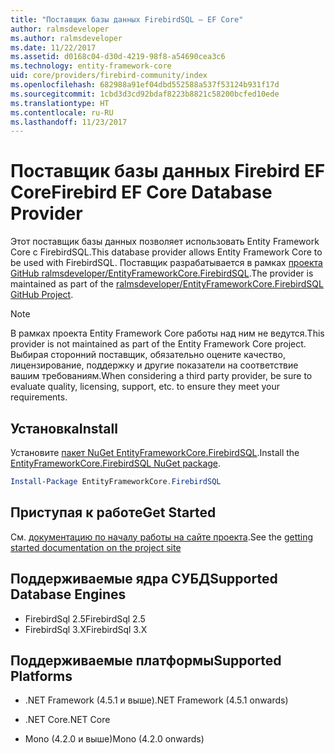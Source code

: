 ```yaml
---
title: "Поставщик базы данных FirebirdSQL — EF Core"
author: ralmsdeveloper
ms.author: ralmsdeveloper
ms.date: 11/22/2017
ms.assetid: d0168c04-d30d-4219-98f8-a54690cea3c6
ms.technology: entity-framework-core
uid: core/providers/firebird-community/index
ms.openlocfilehash: 682988a91ef04dbd552588a537f53124b931f17d
ms.sourcegitcommit: 1cbd3d3cd92bdaf8223b8821c58200bcfed10ede
ms.translationtype: HT
ms.contentlocale: ru-RU
ms.lasthandoff: 11/23/2017
---
```

# <a name="firebird-ef-core-database-provider"></a><span data-ttu-id="ba627-102">Поставщик базы данных Firebird EF Core</span><span class="sxs-lookup"><span data-stu-id="ba627-102">Firebird EF Core Database Provider</span></span>

<span data-ttu-id="ba627-103">Этот поставщик базы данных позволяет использовать Entity Framework Core с FirebirdSQL.</span><span class="sxs-lookup"><span data-stu-id="ba627-103">This database provider allows Entity Framework Core to be used with FirebirdSQL.</span></span> <span data-ttu-id="ba627-104">Поставщик разрабатывается в рамках [проекта GitHub ralmsdeveloper/EntityFrameworkCore.FirebirdSQL](https://github.com/ralmsdeveloper/EntityFrameworkCore.FirebirdSQL).</span><span class="sxs-lookup"><span data-stu-id="ba627-104">The provider is maintained as part of the [ralmsdeveloper/EntityFrameworkCore.FirebirdSQL GitHub Project](https://github.com/ralmsdeveloper/EntityFrameworkCore.FirebirdSQL).</span></span>

> [!NOTE]  
>
> <span data-ttu-id="ba627-105">В рамках проекта Entity Framework Core работы над ним не ведутся.</span><span class="sxs-lookup"><span data-stu-id="ba627-105">This provider is not maintained as part of the Entity Framework Core project.</span></span> <span data-ttu-id="ba627-106">Выбирая сторонний поставщик, обязательно оцените качество, лицензирование, поддержку и другие показатели на соответствие вашим требованиям.</span><span class="sxs-lookup"><span data-stu-id="ba627-106">When considering a third party provider, be sure to evaluate quality, licensing, support, etc. to ensure they meet your requirements.</span></span>

## <a name="install"></a><span data-ttu-id="ba627-107">Установка</span><span class="sxs-lookup"><span data-stu-id="ba627-107">Install</span></span>

<span data-ttu-id="ba627-108">Установите [пакет NuGet EntityFrameworkCore.FirebirdSQL](https://www.nuget.org/packages/EntityFrameworkCore.FirebirdSQL).</span><span class="sxs-lookup"><span data-stu-id="ba627-108">Install the [EntityFrameworkCore.FirebirdSQL NuGet package](https://www.nuget.org/packages/EntityFrameworkCore.FirebirdSQL).</span></span>

``` powershell
Install-Package EntityFrameworkCore.FirebirdSQL
```

## <a name="get-started"></a><span data-ttu-id="ba627-109">Приступая к работе</span><span class="sxs-lookup"><span data-stu-id="ba627-109">Get Started</span></span>

<span data-ttu-id="ba627-110">См. [документацию по началу работы на сайте проекта](https://github.com/ralmsdeveloper/EntityFrameworkCore.FirebirdSQL/wiki).</span><span class="sxs-lookup"><span data-stu-id="ba627-110">See the [getting started documentation on the project site](https://github.com/ralmsdeveloper/EntityFrameworkCore.FirebirdSQL/wiki)</span></span>

## <a name="supported-database-engines"></a><span data-ttu-id="ba627-111">Поддерживаемые ядра СУБД</span><span class="sxs-lookup"><span data-stu-id="ba627-111">Supported Database Engines</span></span>

* <span data-ttu-id="ba627-112">FirebirdSql 2.5</span><span class="sxs-lookup"><span data-stu-id="ba627-112">FirebirdSql 2.5</span></span>
* <span data-ttu-id="ba627-113">FirebirdSql 3.X</span><span class="sxs-lookup"><span data-stu-id="ba627-113">FirebirdSql 3.X</span></span>

## <a name="supported-platforms"></a><span data-ttu-id="ba627-114">Поддерживаемые платформы</span><span class="sxs-lookup"><span data-stu-id="ba627-114">Supported Platforms</span></span>

* <span data-ttu-id="ba627-115">.NET Framework (4.5.1 и выше)</span><span class="sxs-lookup"><span data-stu-id="ba627-115">.NET Framework (4.5.1 onwards)</span></span>

* <span data-ttu-id="ba627-116">.NET Core</span><span class="sxs-lookup"><span data-stu-id="ba627-116">.NET Core</span></span>

* <span data-ttu-id="ba627-117">Mono (4.2.0 и выше)</span><span class="sxs-lookup"><span data-stu-id="ba627-117">Mono (4.2.0 onwards)</span></span>
